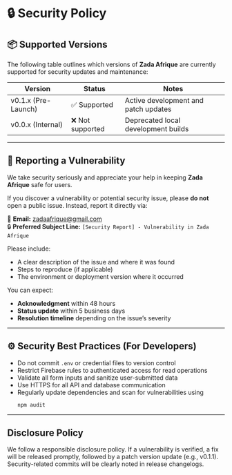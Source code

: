 # 🔒 Security Policy

## 📦 Supported Versions

The following table outlines which versions of **Zada Afrique** are currently supported for security updates and maintenance:

| Version           | Status             | Notes |
|-------------------|--------------------|--------|
| v0.1.x (Pre-Launch) | ✅ Supported        | Active development and patch updates |
| v0.0.x (Internal)   | ❌ Not supported    | Deprecated local development builds |

---

## 🧩 Reporting a Vulnerability

We take security seriously and appreciate your help in keeping **Zada Afrique** safe for users.

If you discover a vulnerability or potential security issue, please **do not** open a public issue. Instead, report it directly via:

📧 **Email:** zadaafrique@gmail.com  
🔒 **Preferred Subject Line:** `[Security Report] - Vulnerability in Zada Afrique`

Please include:
- A clear description of the issue and where it was found  
- Steps to reproduce (if applicable)  
- The environment or deployment version where it occurred  

You can expect:
- **Acknowledgment** within 48 hours  
- **Status update** within 5 business days  
- **Resolution timeline** depending on the issue’s severity  

---

## ⚙️ Security Best Practices (For Developers)

- Do not commit `.env` or credential files to version control  
- Restrict Firebase rules to authenticated access for read operations  
- Validate all form inputs and sanitize user-submitted data  
- Use HTTPS for all API and database communication  
- Regularly update dependencies and scan for vulnerabilities using  
  ```bash
  npm audit

---

## Disclosure Policy

We follow a responsible disclosure policy.
If a vulnerability is verified, a fix will be released promptly, followed by a patch version update (e.g., v0.1.1).
Security-related commits will be clearly noted in release changelogs.
